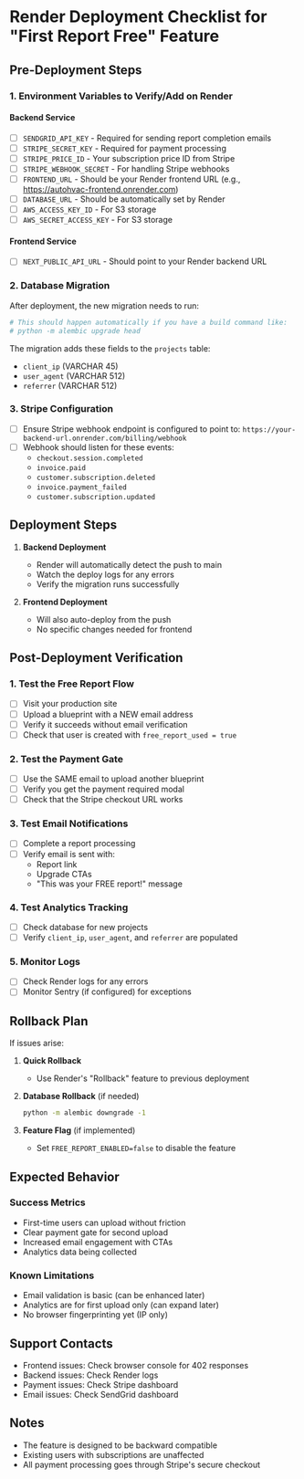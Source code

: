 # Render Deployment Checklist for "First Report Free" Feature

## Pre-Deployment Steps

### 1. Environment Variables to Verify/Add on Render

#### Backend Service
- [ ] `SENDGRID_API_KEY` - Required for sending report completion emails
- [ ] `STRIPE_SECRET_KEY` - Required for payment processing
- [ ] `STRIPE_PRICE_ID` - Your subscription price ID from Stripe
- [ ] `STRIPE_WEBHOOK_SECRET` - For handling Stripe webhooks
- [ ] `FRONTEND_URL` - Should be your Render frontend URL (e.g., https://autohvac-frontend.onrender.com)
- [ ] `DATABASE_URL` - Should be automatically set by Render
- [ ] `AWS_ACCESS_KEY_ID` - For S3 storage
- [ ] `AWS_SECRET_ACCESS_KEY` - For S3 storage

#### Frontend Service
- [ ] `NEXT_PUBLIC_API_URL` - Should point to your Render backend URL

### 2. Database Migration
After deployment, the new migration needs to run:
```bash
# This should happen automatically if you have a build command like:
# python -m alembic upgrade head
```

The migration adds these fields to the `projects` table:
- `client_ip` (VARCHAR 45)
- `user_agent` (VARCHAR 512)
- `referrer` (VARCHAR 512)

### 3. Stripe Configuration
- [ ] Ensure Stripe webhook endpoint is configured to point to: `https://your-backend-url.onrender.com/billing/webhook`
- [ ] Webhook should listen for these events:
  - `checkout.session.completed`
  - `invoice.paid`
  - `customer.subscription.deleted`
  - `invoice.payment_failed`
  - `customer.subscription.updated`

## Deployment Steps

1. **Backend Deployment**
   - Render will automatically detect the push to main
   - Watch the deploy logs for any errors
   - Verify the migration runs successfully

2. **Frontend Deployment**
   - Will also auto-deploy from the push
   - No specific changes needed for frontend

## Post-Deployment Verification

### 1. Test the Free Report Flow
- [ ] Visit your production site
- [ ] Upload a blueprint with a NEW email address
- [ ] Verify it succeeds without email verification
- [ ] Check that user is created with `free_report_used = true`

### 2. Test the Payment Gate
- [ ] Use the SAME email to upload another blueprint
- [ ] Verify you get the payment required modal
- [ ] Check that the Stripe checkout URL works

### 3. Test Email Notifications
- [ ] Complete a report processing
- [ ] Verify email is sent with:
  - Report link
  - Upgrade CTAs
  - "This was your FREE report!" message

### 4. Test Analytics Tracking
- [ ] Check database for new projects
- [ ] Verify `client_ip`, `user_agent`, and `referrer` are populated

### 5. Monitor Logs
- [ ] Check Render logs for any errors
- [ ] Monitor Sentry (if configured) for exceptions

## Rollback Plan

If issues arise:

1. **Quick Rollback**
   - Use Render's "Rollback" feature to previous deployment

2. **Database Rollback** (if needed)
   ```bash
   python -m alembic downgrade -1
   ```

3. **Feature Flag** (if implemented)
   - Set `FREE_REPORT_ENABLED=false` to disable the feature

## Expected Behavior

### Success Metrics
- First-time users can upload without friction
- Clear payment gate for second upload
- Increased email engagement with CTAs
- Analytics data being collected

### Known Limitations
- Email validation is basic (can be enhanced later)
- Analytics are for first upload only (can expand later)
- No browser fingerprinting yet (IP only)

## Support Contacts
- Frontend issues: Check browser console for 402 responses
- Backend issues: Check Render logs
- Payment issues: Check Stripe dashboard
- Email issues: Check SendGrid dashboard

## Notes
- The feature is designed to be backward compatible
- Existing users with subscriptions are unaffected
- All payment processing goes through Stripe's secure checkout
